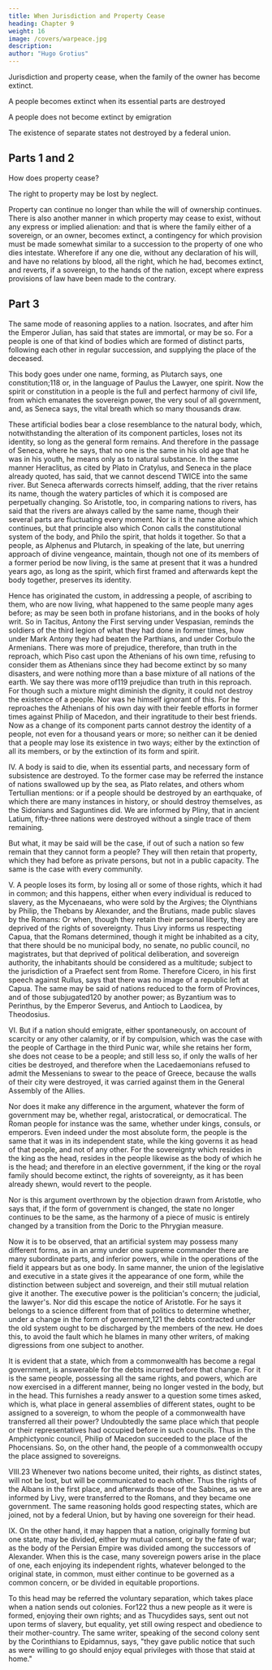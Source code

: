 ```yaml
---
title: When Jurisdiction and Property Cease
heading: Chapter 9
weight: 16
image: /covers/warpeace.jpg
description: 
author: "Hugo Grotius"
---
```



Jurisdiction and property cease, when the family of the owner has become extinct. 

A people becomes extinct when its essential parts are destroyed

A people does not become extinct by emigration

The existence of separate states not destroyed by a federal union.

## Parts 1 and 2

How does property cease? 

The right to property may be lost by neglect. 

Property can continue no longer than while the will of ownership continues. There is also another manner in which property may cease to exist, without any express or implied alienation: and that is where the family either of a sovereign, or an owner, becomes extinct, a contingency for which provision must be made somewhat similar to a succession to the property of one who dies intestate. Wherefore if any one die, without any declaration of his will, and have no relations by blood, all the right, which he had, becomes extinct, and reverts, if a sovereign, to the hands of the nation, except where express provisions of law have been made to the contrary.

## Part 3 

The same mode of reasoning applies to a nation. Isocrates, and after him the Emperor Julian, has said that states are immortal, or may be so. For a people is one of that kind of bodies which are formed of distinct parts, following each other in regular succession, and supplying the place of the deceased. 

This body goes under one name, forming, as Plutarch says, one constitution;118 or, in the language of Paulus the Lawyer, one spirit. Now the spirit or constitution in a people is the full and perfect harmony of civil life, from which emanates the sovereign power, the very soul of all government, and, as Seneca says, the vital breath which so many thousands draw.

These artificial bodies bear a close resemblance to the natural body, which, notwithstanding the alteration of its component particles, loses not its identity, so long as the general form remains. And therefore in the passage of Seneca, where he says, that no one is the same in his old age that he was in his youth, he means only as to natural substance. In the same manner Heraclitus, as cited by Plato in Cratylus, and Seneca in the place already quoted, has said, that we cannot descend TWICE into the same river. But Seneca afterwards corrects himself, adding, that the river retains its name, though the watery particles of which it is composed are perpetually changing. So Aristotle, too, in comparing nations to rivers, has said that the rivers are always called by the same name, though their several parts are fluctuating every moment. Nor is it the name alone which continues, but that principle also which Conon calls the constitutional system of the body, and Philo the spirit, that holds it together. So that a people, as Alphenus and Plutarch, in speaking of the late, but unerring approach of divine vengeance, maintain, though not one of its members of a former period be now living, is the same at present that it was a hundred years ago, as long as the spirit, which first framed and afterwards kept the body together, preserves its identity.

Hence has originated the custom, in addressing a people, of ascribing to them, who are now living, what happened to the same people many ages before; as may be seen both in profane historians, and in the books of holy writ. So in Tacitus, Antony the First serving under Vespasian, reminds the soldiers of the third legion of what they had done in former times, how under Mark Antony they had beaten the Parthians, and under Corbulo the Armenians. There was more of prejudice, therefore, than truth in the reproach, which Piso cast upon the Athenians of his own time, refusing to consider them as Athenians since they had become extinct by so many disasters, and were nothing more than a base mixture of all nations of the earth. We say there was more of119 prejudice than truth in this reproach. For though such a mixture might diminish the dignity, it could not destroy the existence of a people. Nor was he himself ignorant of this. For he reproaches the Athenians of his own day with their feeble efforts in former times against Philip of Macedon, and their ingratitude to their best friends. Now as a change of its component parts cannot destroy the identity of a people, not even for a thousand years or more; so neither can it be denied that a people may lose its existence in two ways; either by the extinction of all its members, or by the extinction of its form and spirit.

IV. A body is said to die, when its essential parts, and necessary form of subsistence are destroyed. To the former case may be referred the instance of nations swallowed up by the sea, as Plato relates, and others whom Tertullian mentions: or if a people should be destroyed by an earthquake, of which there are many instances in history, or should destroy themselves, as the Sidonians and Saguntines did. We are informed by Pliny, that in ancient Latium, fifty-three nations were destroyed without a single trace of them remaining.

But what, it may be said will be the case, if out of such a nation so few remain that they cannot form a people? They will then retain that property, which they had before as private persons, but not in a public capacity. The same is the case with every community.

V. A people loses its form, by losing all or some of those rights, which it had in common; and this happens, either when every individual is reduced to slavery, as the Mycenaeans, who were sold by the Argives; the Olynthians by Philip, the Thebans by Alexander, and the Brutians, made public slaves by the Romans: Or when, though they retain their personal liberty, they are deprived of the rights of sovereignty. Thus Livy informs us respecting Capua, that the Romans determined, though it might be inhabited as a city, that there should be no municipal body, no senate, no public council, no magistrates, but that deprived of political deliberation, and sovereign authority, the inhabitants should be considered as a multitude; subject to the jurisdiction of a Praefect sent from Rome. Therefore Cicero, in his first speech against Rullus, says that there was no image of a republic left at Capua. The same may be said of nations reduced to the form of Provinces, and of those subjugated120 by another power; as Byzantium was to Perinthus, by the Emperor Severus, and Antioch to Laodicea, by Theodosius.

VI. But if a nation should emigrate, either spontaneously, on account of scarcity or any other calamity, or if by compulsion, which was the case with the people of Carthage in the third Punic war, while she retains her form, she does not cease to be a people; and still less so, if only the walls of her cities be destroyed, and therefore when the Lacedaemonians refused to admit the Messenians to swear to the peace of Greece, because the walls of their city were destroyed, it was carried against them in the General Assembly of the Allies.

Nor does it make any difference in the argument, whatever the form of government may be, whether regal, aristocratical, or democratical. The Roman people for instance was the same, whether under kings, consuls, or emperors. Even indeed under the most absolute form, the people is the same that it was in its independent state, while the king governs it as head of that people, and not of any other. For the sovereignty which resides in the king as the head, resides in the people likewise as the body of which he is the head; and therefore in an elective government, if the king or the royal family should become extinct, the rights of sovereignty, as it has been already shewn, would revert to the people.

Nor is this argument overthrown by the objection drawn from Aristotle, who says that, if the form of government is changed, the state no longer continues to be the same, as the harmony of a piece of music is entirely changed by a transition from the Doric to the Phrygian measure.

Now it is to be observed, that an artificial system may possess many different forms, as in an army under one supreme commander there are many subordinate parts, and inferior powers, while in the operations of the field it appears but as one body. In same manner, the union of the legislative and executive in a state gives it the appearance of one form, while the distinction between subject and sovereign, and their still mutual relation give it another. The executive power is the politician's concern; the judicial, the lawyer's. Nor did this escape the notice of Aristotle. For he says it belongs to a science different from that of politics to determine whether, under a change in the form of government,121 the debts contracted under the old system ought to be discharged by the members of the new. He does this, to avoid the fault which he blames in many other writers, of making digressions from one subject to another.

It is evident that a state, which from a commonwealth has become a regal government, is answerable for the debts incurred before that change. For it is the same people, possessing all the same rights, and powers, which are now exercised in a different manner, being no longer vested in the body, but in the head. This furnishes a ready answer to a question some times asked, which is, what place in general assemblies of different states, ought to be assigned to a sovereign, to whom the people of a commonwealth have transferred all their power? Undoubtedly the same place which that people or their representatives had occupied before in such councils. Thus in the Amphictyonic council, Philip of Macedon succeeded to the place of the Phocensians. So, on the other hand, the people of a commonwealth occupy the place assigned to sovereigns.

VIII.23 Whenever two nations become united, their rights, as distinct states, will not be lost, but will be communicated to each other. Thus the rights of the Albans in the first place, and afterwards those of the Sabines, as we are informed by Livy, were transferred to the Romans, and they became one government. The same reasoning holds good respecting states, which are joined, not by a federal Union, but by having one sovereign for their head.

IX. On the other hand, it may happen that a nation, originally forming but one state, may be divided, either by mutual consent, or by the fate of war; as the body of the Persian Empire was divided among the successors of Alexander. When this is the case, many sovereign powers arise in the place of one, each enjoying its independent rights, whatever belonged to the original state, in common, must either continue to be governed as a common concern, or be divided in equitable proportions.

To this head may be referred the voluntary separation, which takes place when a nation sends out colonies. For122 thus a new people as it were is formed, enjoying their own rights; and as Thucydides says, sent out not upon terms of slavery, but equality, yet still owing respect and obedience to their mother-country. The same writer, speaking of the second colony sent by the Corinthians to Epidamnus, says, "they gave public notice that such as were willing to go should enjoy equal privileges with those that staid at home."


